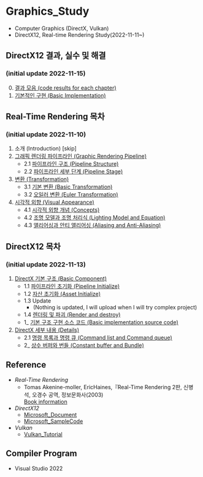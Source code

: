 # Graphics_Study
- Computer Graphics (DirectX, Vulkan)
- DirectX12, Real-time Rendering Study(2022-11-11~)

## DirectX12 결과, 실수 및 해결
### (initial update 2022-11-15)
0. [결과 모음 (code results for each chapter)](https://github.com/mKangSH/Graphics_Study/blob/main/DirectX/README.md)
1. [기본적인 구현 (Basic Implementation)](https://github.com/mKangSH/Graphics_Study/tree/main/DirectX/Result%20and%20Error/1.%20Basic%20Implementation)

## Real-Time Rendering 목차
### (initial update 2022-11-10)
1. 소개 (Introduction) [skip]
2. [그래픽 렌더링 파이프라인 (Graphic Rendering Pipeline)](https://github.com/mKangSH/Graphics_Study/tree/main/Real-Time%20Rendering)
    - 2.1 [파이프라인 구조 (Pipeline Structure)](https://github.com/mKangSH/Graphics_Study/blob/main/Real-Time%20Rendering/2.%20Graphic%20Rendering%20Pipeline/1.%20Pipline%20Structure.md)
    - 2.2 [파이프라인 세부 단계 (Pipeline Stage)](https://github.com/mKangSH/Graphics_Study/blob/main/Real-Time%20Rendering/2.%20Graphic%20Rendering%20Pipeline/2.%20Pipeline%20Stage.md)
3. [변환 (Transformation)](https://github.com/mKangSH/Graphics_Study/tree/main/Real-Time%20Rendering/3.%20Transformation)
    - 3.1 [기본 변환 (Basic Transformation)](https://github.com/mKangSH/Graphics_Study/blob/main/Real-Time%20Rendering/3.%20Transformation/1.%20Basic%20Transformation.md)
    - 3.2 [오일러 변환 (Euler Transformation)](https://github.com/mKangSH/Graphics_Study/blob/main/Real-Time%20Rendering/3.%20Transformation/2.%20Euler%20Transformation.md)
4. [시각적 외향 (Visual Appearance)](https://github.com/mKangSH/Graphics_Study/tree/main/Real-Time%20Rendering/4.%20Visual%20Appearance)
    - 4.1 [시각적 외향 개념 (Concepts)](https://github.com/mKangSH/Graphics_Study/blob/main/Real-Time%20Rendering/4.%20Visual%20Appearance/4.1%20Visual%20Appearance.md)
    - 4.2 [조명 모델과 조명 처리식 (Lighting Model and Equation)](https://github.com/mKangSH/Graphics_Study/blob/main/Real-Time%20Rendering/4.%20Visual%20Appearance/4.2%20Lighting%20Model%20and%20Equation.md)
    - 4.3 [앨리어싱과 안티 앨리어싱 (Aliasing and Anti-Aliasing)](https://github.com/mKangSH/Graphics_Study/blob/main/Real-Time%20Rendering/4.%20Visual%20Appearance/4.3%20Aliasing%20and%20Anti-aliasing.md)   
    
## DirectX12 목차
### (initial update 2022-11-13)
1. [DirectX 기본 구조 (Basic Component)](https://github.com/mKangSH/Graphics_Study/tree/main/DirectX/1.%20DirectX%20Basic%20Component)
    - 1.1 [파이프라인 초기화 (Pipeline Initialize)](https://github.com/mKangSH/Graphics_Study/blob/main/DirectX/1.%20DirectX%20Basic%20Component/1.%20Pipeline%20Initialize.md)
    - 1.2 [자산 초기화 (Asset Initialize)](https://github.com/mKangSH/Graphics_Study/blob/main/DirectX/1.%20DirectX%20Basic%20Component/2.%20Asset%20Initialize.md)
    - 1.3 Update 
        - (Nothing is updated, I will upload when I will try complex project)
    - 1.4 [렌더링 및 파괴 (Render and destroy)](https://github.com/mKangSH/Graphics_Study/blob/main/DirectX/1.%20DirectX%20Basic%20Component/4.%20Render%20and%20Destroy.md)
    - 1_ [기본 구조 구현 소스 코드 (Basic implementation source code)](https://github.com/mKangSH/Graphics_Study/tree/main/DirectX/1_DirectX%20Basic%20Implementation)
2. [DirectX 세부 내용 (Details)](https://github.com/mKangSH/Graphics_Study/blob/main/DirectX/2.%20DirectX%20Details)
    - 2.1 [명령 목록과 명령 큐 (Command list and Command queue)](https://github.com/mKangSH/Graphics_Study/blob/main/DirectX/2.%20DirectX%20Details/1.%20Command%20list%20and%20Command%20queue.md)
    - 2_ [상수 버퍼와 번들 (Constant buffer and Bundle)](https://github.com/mKangSH/Graphics_Study/tree/main/DirectX/2_%20DirectX%20Constant%20Buffer%20and%20Bundle)

## Reference
- _Real-Time Rendering_    
    - Tomas Akenine-moller, EricHaines,『Real-Time Rendering 2판, 신병석, 오경수 공역, 정보문화사(2003)   
[Book information](https://www.aladin.co.kr/shop/wproduct.aspx?ItemId=440471) 
- _DirectX12_   
    - [Microsoft_Document](https://learn.microsoft.com/ko-kr/windows/win32/direct3d12/directx-12-programming-guide)   
    - [Microsoft_SampleCode](https://github.com/Microsoft/DirectX-Graphics-Samples)
- _Vulkan_   
    - [Vulkan_Tutorial](https://vulkan-tutorial.com/)

## Compiler Program
- Visual Studio 2022
